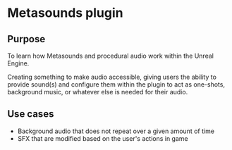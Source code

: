 # Metasounds plugin

## Purpose
To learn how Metasounds and procedural audio work within the Unreal Engine.

Creating something to make audio accessible, giving users the ability to provide sound(s) and configure them within the plugin to act as one-shots, background music, or whatever else is needed for their audio.

## Use cases
- Background audio that does not repeat over a given amount of time
- SFX that are modified based on the user's actions in game

